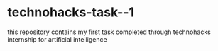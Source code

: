 # technohacks-task--1
this repository contains my first task completed through technohacks internship for artificial intelligence
